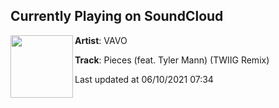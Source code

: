 ## Currently Playing on SoundCloud

[<img align="left" width="100" src="https://i1.sndcdn.com/artworks-KLRggIczqnhBPQA5-jDxUEw-t500x500.jpg">](https://soundcloud.com/vavomusic/pieces-feat-tyler-mann-twiig-remix)

**Artist**: VAVO 

**Track**: Pieces (feat. Tyler Mann) (TWIIG Remix)

Last updated at 06/10/2021 07:34

